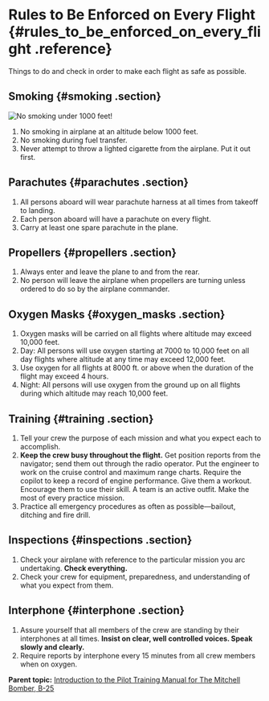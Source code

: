 # Rules to Be Enforced on Every Flight {#rules_to_be_enforced_on_every_flight .reference}

Things to do and check in order to make each flight as safe as possible.

## Smoking {#smoking .section}

![No smoking under 1000 feet!](../images/cartoon-no_smoking_under_1000_feet.png)

1.  No smoking in airplane at an altitude below 1000 feet.
2.  No smoking during fuel transfer.
3.  Never attempt to throw a lighted cigarette from the airplane. Put it out first.

## Parachutes {#parachutes .section}

1.  All persons aboard will wear parachute harness at all times from takeoff to landing.
2.  Each person aboard will have a parachute on every flight.
3.  Carry at least one spare parachute in the plane.

## Propellers {#propellers .section}

1.  Always enter and leave the plane to and from the rear.
2.  No person will leave the airplane when propellers are turning unless ordered to do so by the airplane commander.

## Oxygen Masks {#oxygen_masks .section}

1.  Oxygen masks will be carried on all flights where altitude may exceed 10,000 feet.
2.  Day: All persons will use oxygen starting at 7000 to 10,000 feet on all day flights where altitude at any time may exceed 12,000 feet.
3.  Use oxygen for all flights at 8000 ft. or above when the duration of the flight may exceed 4 hours.
4.  Night: All persons will use oxygen from the ground up on all flights during which altitude may reach 10,000 feet.

## Training {#training .section}

1.  Tell your crew the purpose of each mission and what you expect each to accomplish.
2.  **Keep the crew busy throughout the flight.** Get position reports from the navigator; send them out through the radio operator. Put the engineer to work on the cruise control and maximum range charts. Require the copilot to keep a record of engine performance. Give them a workout. Encourage them to use their skill. A team is an active outfit. Make the most of every practice mission.
3.  Practice all emergency procedures as often as possible—bailout, ditching and fire drill.

## Inspections {#inspections .section}

1.  Check your airplane with reference to the particular mission you arc undertaking. **Check everything.**
2.  Check your crew for equipment, preparedness, and understanding of what you expect from them.

## Interphone {#interphone .section}

1.  Assure yourself that all members of the crew are standing by their interphones at all times. **Insist on clear, well controlled voices. Speak slowly and clearly.**
2.  Require reports by interphone every 15 minutes from all crew members when on oxygen.

**Parent topic:** [Introduction to the Pilot Training Manual for The Mitchell Bomber, B-25](../topics/introduction_to_the_pilot_training_manual.md)

